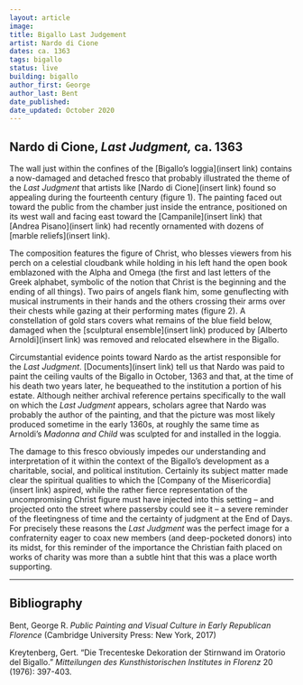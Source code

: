 ```yaml
---
layout: article
image:
title: Bigallo Last Judgement
artist: Nardo di Cione
dates: ca. 1363
tags: bigallo
status: live
building: bigallo
author_first: George
author_last: Bent
date_published:
date_updated: October 2020
---
```


## Nardo di Cione, *Last Judgment,* ca. 1363

The wall just within the confines of the [Bigallo’s loggia](insert link) contains a now-damaged and detached fresco that probably illustrated the theme of the *Last Judgment* that artists like [Nardo di Cione](insert link) found so appealing during the fourteenth century (figure 1). The painting faced out toward the public from the chamber just inside the entrance, positioned on its west wall and facing east toward the [Campanile](insert link) that [Andrea Pisano](insert link) had recently ornamented with dozens of [marble reliefs](insert link).

<!-- more -->

The composition features the figure of Christ, who blesses viewers from his perch on a celestial cloudbank while holding in his left hand the open book emblazoned with the Alpha and Omega (the first and last letters of the Greek alphabet, symbolic of the notion that Christ is the beginning and the ending of all things). Two pairs of angels flank him, some genuflecting with musical instruments in their hands and the others crossing their arms over their chests while gazing at their performing mates (figure 2). A constellation of gold stars covers what remains of the blue field below, damaged when the [sculptural ensemble](insert link) produced by [Alberto Arnoldi](insert link) was removed and relocated elsewhere in the Bigallo.

Circumstantial evidence points toward Nardo as the artist responsible for the *Last Judgment*. [Documents](insert link) tell us that Nardo was paid to paint the ceiling vaults of the Bigallo in October, 1363 and that, at the time of his death two years later, he bequeathed to the institution a portion of his estate. Although neither archival reference pertains specifically to the wall on which the *Last Judgment* appears, scholars agree that Nardo was probably the author of the painting, and that the picture was most likely produced sometime in the early 1360s, at roughly the same time as Arnoldi’s *Madonna and Child* was sculpted for and installed in the loggia.

The damage to this fresco obviously impedes our understanding and interpretation of it within the context of the Bigallo’s development as a charitable, social, and political institution. Certainly its subject matter made clear the spiritual qualities to which the [Company of the Misericordia](insert link) aspired, while the rather fierce representation of the uncompromising Christ figure must have injected into this setting – and projected onto the street where passersby could see it – a severe reminder of the fleetingness of time and the certainty of judgment at the End of Days. For precisely these reasons the *Last Judgment* was the perfect image for a confraternity eager to coax new members (and deep-pocketed donors) into its midst, for this reminder of the importance the Christian faith placed on works of charity was more than a subtle hint that this was a place worth supporting.

---
## Bibliography

Bent, George R. *Public Painting and Visual Culture in Early Republican Florence* (Cambridge University Press: New York, 2017)

Kreytenberg, Gert. “Die Trecenteske Dekoration der Stirnwand im Oratorio del Bigallo.” *Mitteilungen des Kunsthistorischen Institutes in Florenz* 20 (1976): 397-403.

